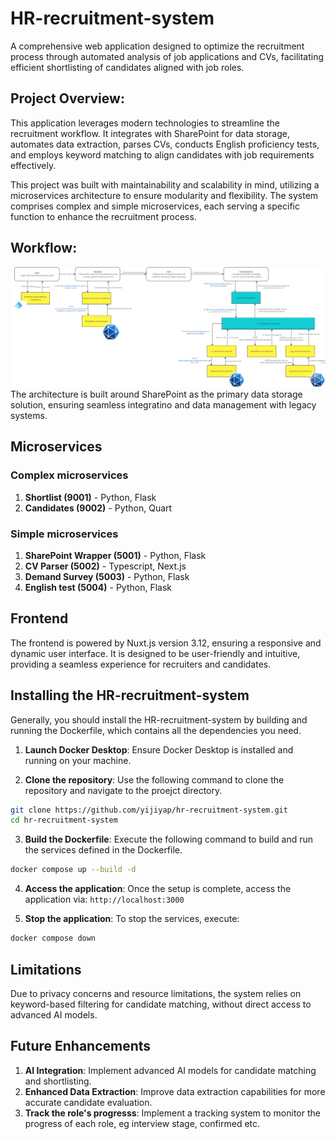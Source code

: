 # HR-recruitment-system
A comprehensive web application designed to optimize the recruitment process through automated analysis of job applications and CVs, facilitating efficient shortlisting of candidates aligned with job roles.

## Project Overview:
This application leverages modern technologies to streamline the recruitment workflow. It integrates with SharePoint for data storage, automates data extraction, parses CVs, conducts English proficiency tests, and employs keyword matching to align candidates with job requirements effectively.

This project was built with maintainability and scalability in mind, utilizing a microservices architecture to ensure modularity and flexibility. The system comprises complex and simple microservices, each serving a specific function to enhance the recruitment process.

## Workflow:
![alt text](workflow.png)
The architecture is built around SharePoint as the primary data storage solution, ensuring seamless integratino and data management with legacy systems.

## Microservices
### Complex microservices
1. **Shortlist (9001)** - Python, Flask
2. **Candidates (9002)** - Python, Quart

### Simple microservices
1. **SharePoint Wrapper (5001)** - Python, Flask
2. **CV Parser (5002)** - Typescript, Next.js
3. **Demand Survey (5003)** - Python, Flask
4. **English test (5004)** - Python, Flask

## Frontend
The frontend is powered by Nuxt.js version 3.12, ensuring a responsive and dynamic user interface. It is designed to be user-friendly and intuitive, providing a seamless experience for recruiters and candidates. 

## Installing the HR-recruitment-system
Generally, you should install the HR-recruitment-system by building and running the Dockerfile, which contains all the dependencies you need. 
1. **Launch Docker Desktop**: Ensure Docker Desktop is installed and running on your machine.

2. **Clone the repository**: Use the following command to clone the repository and navigate to the proejct directory.
```bash
git clone https://github.com/yijiyap/hr-recruitment-system.git
cd hr-recruitment-system
```

3. **Build the Dockerfile**: Execute the following command to build and run the services defined in the Dockerfile.
```bash
docker compose up --build -d
```

4. **Access the application**: Once the setup is complete, access the application via: `http://localhost:3000`

5. **Stop the application**: To stop the services, execute:
```bash
docker compose down
```

## Limitations
Due to privacy concerns and resource limitations, the system relies on keyword-based filtering for candidate matching, without direct access to advanced AI models.

## Future Enhancements
1. **AI Integration**: Implement advanced AI models for candidate matching and shortlisting.
2. **Enhanced Data Extraction**: Improve data extraction capabilities for more accurate candidate evaluation.
3. **Track the role's progresss**: Implement a tracking system to monitor the progress of each role, eg interview stage, confirmed etc.
